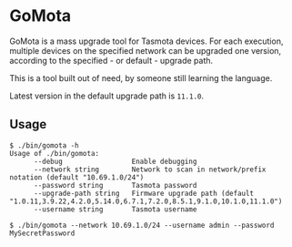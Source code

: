 # GoMota

GoMota is a mass upgrade tool for Tasmota devices. For each execution, multiple
devices on the specified network can be upgraded one version, according to the
specified - or default - upgrade path.

This is a tool built out of need, by someone still learning the language.

Latest version in the default upgrade path is `11.1.0`.

## Usage

```
$ ./bin/gomota -h
Usage of ./bin/gomota:
      --debug                 Enable debugging
      --network string        Network to scan in network/prefix notation (default "10.69.1.0/24")
      --password string       Tasmota password
      --upgrade-path string   Firmware upgrade path (default "1.0.11,3.9.22,4.2.0,5.14.0,6.7.1,7.2.0,8.5.1,9.1.0,10.1.0,11.1.0")
      --username string       Tasmota username
```

```
$ ./bin/gomota --network 10.69.1.0/24 --username admin --password MySecretPassword
```
